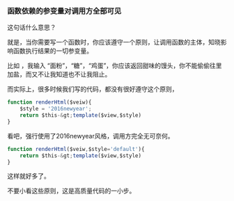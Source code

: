 ### 函数依赖的参变量对调用方全部可见
这句话什么意思？

就是，当你需要写一个函数时，你应该遵守一个原则，让调用函数的主体，知晓影响函数执行结果的一切参变量。

比如 ，我输入 “面粉”，“糖”，“鸡蛋”，你应该返回甜味的馒头，你不能偷偷往里加盐，而又不让我知道也不让我阻止。

而实际上，很多时候我们写的代码，都没有很好遵守这个原则，

```javascript
function renderHtml($veiw){
    $style = '2016newyear';
    return $this-&gt;template($view,$style)
}
```

看吧，强行使用了2016newyear风格，调用方完全无可奈何。

```javascript
function renderHtml($veiw,$style='default'){
    return $this-&gt;template($view,$style)
}
```

这样就好多了。

不要小看这些原则，这是高质量代码的一小步。
